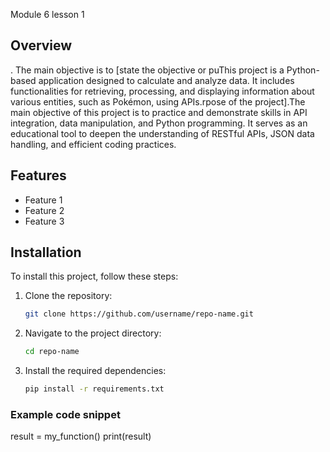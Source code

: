 Module 6 lesson 1

## Overview
. The main objective is to [state the objective or puThis project is a Python-based application designed to calculate
and analyze data. It includes functionalities for retrieving, processing, and displaying information about various entities, 
such as Pokémon, using APIs.rpose of the project].The main objective of this project is to practice and demonstrate skills in
API integration, data manipulation, and Python programming. It serves as an educational tool to deepen the understanding of
RESTful APIs, JSON data handling, and efficient coding practices.


## Features
- Feature 1
- Feature 2
- Feature 3

## Installation
To install this project, follow these steps:

1. Clone the repository:
    ```bash
    git clone https://github.com/username/repo-name.git
    ```
2. Navigate to the project directory:
    ```bash
    cd repo-name
    ```
3. Install the required dependencies:
    ```bash
    pip install -r requirements.txt
    ```

### Example code snippet
result = my_function()
print(result)
